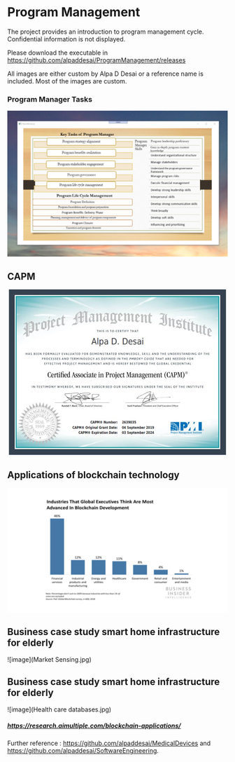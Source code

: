 # Program Management

The project provides an introduction to program management cycle. Confidential information is not displayed. 

Please download the executable in https://github.com/alpaddesai/ProgramManagement/releases

All images are either custom by Alpa D Desai or a reference name is included. Most of the images are custom.

### Program Manager Tasks
![image](ProgramManager.png)

## CAPM
![image](CAPMCertificate.jpg)

## Applications of blockchain technology 
![image](BlockchainApplications.jpg)

## Business case study smart home infrastructure for elderly
![image](Market Sensing.jpg)

## Business case study smart home infrastructure for elderly
![image](Health care databases.jpg)

##### https://research.aimultiple.com/blockchain-applications/

Further reference : https://github.com/alpaddesai/MedicalDevices and https://github.com/alpaddesai/SoftwareEngineering.
